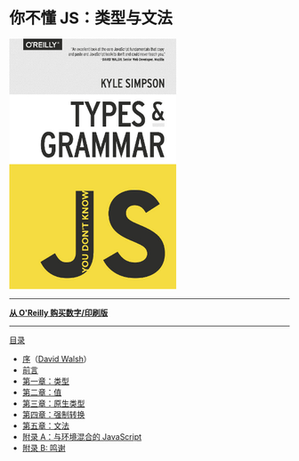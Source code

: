 # 你不懂 JS：类型与文法

<img src="./types-grammar-cover.jpg" width="300">

---

**[从 O'Reilly 购买数字/印刷版](http://shop.oreilly.com/product/0636920033745.do)**

---

[目录](toc.md)

- [序](foreword.md)（[David Walsh](http://davidwalsh.name)）
- [前言](../preface.md)
- [第一章：类型](ch1.md)
- [第二章：值](ch2.md)
- [第三章：原生类型](ch3.md)
- [第四章：强制转换](ch4.md)
- [第五章：文法](ch5.md)
- [附录 A：与环境混合的 JavaScript](apA.md)
- [附录 B: 鸣谢](apB.md)
